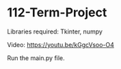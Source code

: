 # 112-Term-Project

Libraries required: Tkinter, numpy

Video: https://youtu.be/kGgcVsoo-O4

Run the main.py file.
